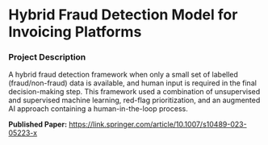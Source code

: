 # Hybrid Fraud Detection Model for Invoicing Platforms

### Project Description
A hybrid fraud detection framework when only a small set of labelled (fraud/non-fraud) data is available, and human input is required in the final decision-making step. This framework used a combination of unsupervised and supervised machine learning, red-flag prioritization, and an augmented AI approach containing a human-in-the-loop process.

 **Published Paper:** https://link.springer.com/article/10.1007/s10489-023-05223-x

 
